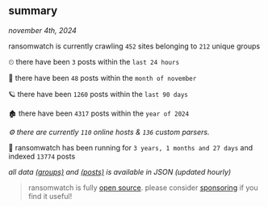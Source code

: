 
## summary
_november 4th, 2024_

ransomwatch is currently crawling `452` sites belonging to `212` unique groups

⏲ there have been `3` posts within the `last 24 hours`

🦈 there have been `48` posts within the `month of november`

🪐 there have been `1260` posts within the `last 90 days`

🏚 there have been `4317` posts within the `year of 2024`

_⚙️ there are currently `110` online hosts & `136` custom parsers._

🦕 ransomwatch has been running for `3 years, 1 months and 27 days` and indexed `13774` posts

_all data  [(groups)](http://ransomwhat.telemetry.ltd/groups) and [(posts)](http://ransomwhat.telemetry.ltd/posts) is available in JSON (updated hourly)_

> ransomwatch is fully [open source](https://github.com/joshhighet/ransomwatch#ransomwatch--). please consider [sponsoring](https://github.com/sponsors/joshhighet) if you find it useful!
